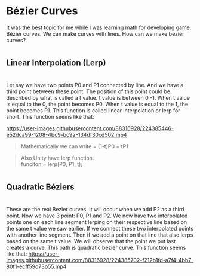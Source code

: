 
# **Bézier  Curves**
It was the best topic for me while I was learning math for developing game: Bézier curves. We can make curves with lines. How can we make bezier curves?
#
## Linear Interpolation (Lerp)
#
Let say we have two points P0 and P1 connected by line. And we have a third point between these point. The position of this point could be described by what is called a t value. t value is between 0 -1. When t value is equal to the 0, the point becomes P0. When t value is equal to the 1, the point becomes P1. This function is called linear interpolation or lerp for short. This function seems like that: 

https://user-images.githubusercontent.com/88316928/224385446-e52dca99-1208-4bc9-bc92-134df30cd502.mp4

> Mathematically we can write  = (1-t)P0 + tP1

> Also Unity have lerp function.  
funciton = lerp(P0, P1, t);
# 
## Quadratic Béziers
#
These are the real Bezier curves. It will occur when we add P2 as a third point. Now we have 3 point: P0, P1 and P2. We now have two interpolated points one on each line segment lerping on their respective line based on the same t value we saw earlier. If we connect these two interpolated points with another line segment. Then if we add a point on that line that also lerps based on the same t value. We will observe that the point we put last creates a curve. This path is quadratic bezier curve. This function seems like that:
https://user-images.githubusercontent.com/88316928/224385702-f212b1fd-a7f4-4bb7-80f1-ecff59d73b55.mp4









